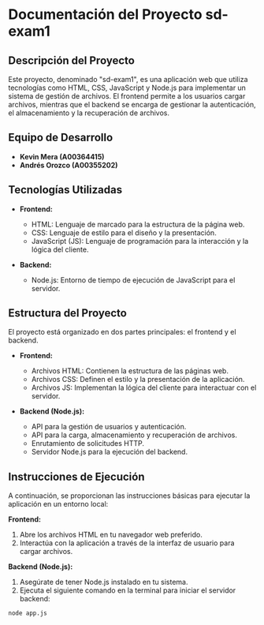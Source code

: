 # Documentación del Proyecto sd-exam1

## Descripción del Proyecto

Este proyecto, denominado "sd-exam1", es una aplicación web que utiliza tecnologías como HTML, CSS, JavaScript y Node.js para implementar un sistema de gestión de archivos. El frontend permite a los usuarios cargar archivos, mientras que el backend se encarga de gestionar la autenticación, el almacenamiento y la recuperación de archivos.

## Equipo de Desarrollo

- **Kevin Mera (A00364415)**
- **Andrés Orozco (A00355202)**

## Tecnologías Utilizadas

- **Frontend:**
  - HTML: Lenguaje de marcado para la estructura de la página web.
  - CSS: Lenguaje de estilo para el diseño y la presentación.
  - JavaScript (JS): Lenguaje de programación para la interacción y la lógica del cliente.

- **Backend:**
  - Node.js: Entorno de tiempo de ejecución de JavaScript para el servidor.

## Estructura del Proyecto

El proyecto está organizado en dos partes principales: el frontend y el backend.

- **Frontend:**
  - Archivos HTML: Contienen la estructura de las páginas web.
  - Archivos CSS: Definen el estilo y la presentación de la aplicación.
  - Archivos JS: Implementan la lógica del cliente para interactuar con el servidor.

- **Backend (Node.js):**
  - API para la gestión de usuarios y autenticación.
  - API para la carga, almacenamiento y recuperación de archivos.
  - Enrutamiento de solicitudes HTTP.
  - Servidor Node.js para la ejecución del backend.

## Instrucciones de Ejecución

A continuación, se proporcionan las instrucciones básicas para ejecutar la aplicación en un entorno local:

**Frontend:**

1. Abre los archivos HTML en tu navegador web preferido.
2. Interactúa con la aplicación a través de la interfaz de usuario para cargar archivos.

**Backend (Node.js):**

1. Asegúrate de tener Node.js instalado en tu sistema.
2. Ejecuta el siguiente comando en la terminal para iniciar el servidor backend:

```bash
node app.js
